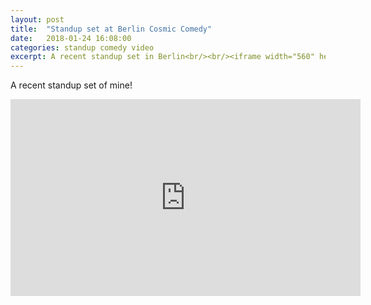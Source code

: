 ```yaml
---
layout: post
title:  "Standup set at Berlin Cosmic Comedy"
date:   2018-01-24 16:08:00
categories: standup comedy video
excerpt: A recent standup set in Berlin<br/><br/><iframe width="560" height="315" src="https://www.youtube.com/embed/sy1RAxPD3T0" frameborder="0" allow="autoplay; encrypted-media" allowfullscreen></iframe>
---
```


A recent standup set of mine!

<iframe width="560" height="315" src="https://www.youtube.com/embed/sy1RAxPD3T0" frameborder="0" allow="autoplay; encrypted-media" allowfullscreen></iframe>

